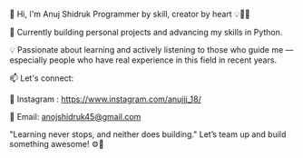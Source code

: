 👋 Hi, I'm Anuj Shidruk Programmer by skill, creator by heart 💡👨‍💻

🚀 Currently building personal projects and advancing my skills in Python.

💡 Passionate about learning and actively listening to those who guide me — especially people who have real experience in this field in recent years.

📫 Let's connect:

📱 Instagram : https://www.instagram.com/anujjj_18/

📧 Email: anojshidruk45@gmail.com

"Learning never stops, and neither does building." Let’s team up and build something awesome! ⚙️🤝
